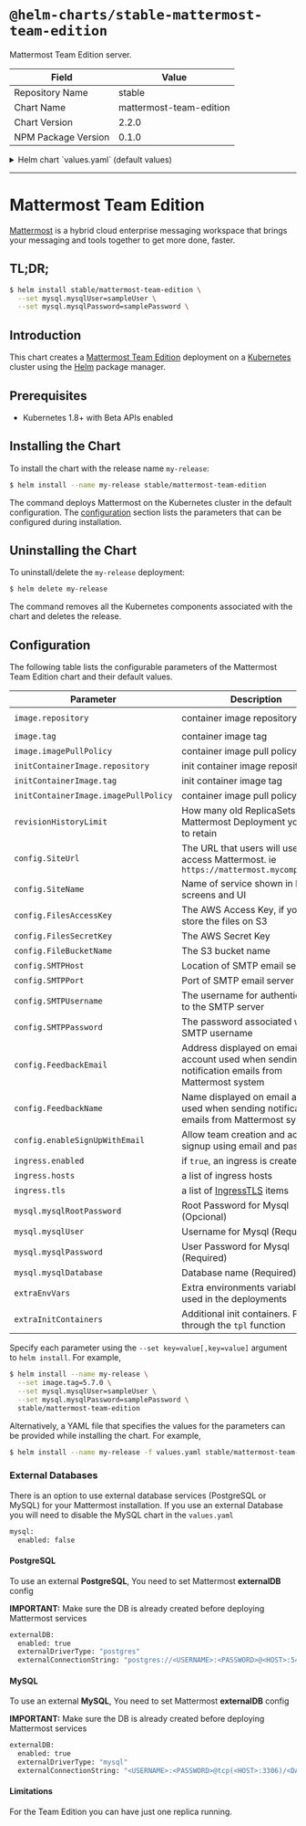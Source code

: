 # `@helm-charts/stable-mattermost-team-edition`

Mattermost Team Edition server.

| Field               | Value                   |
| ------------------- | ----------------------- |
| Repository Name     | stable                  |
| Chart Name          | mattermost-team-edition |
| Chart Version       | 2.2.0                   |
| NPM Package Version | 0.1.0                   |

<details>

<summary>Helm chart `values.yaml` (default values)</summary>

```yaml
# Default values for mattermost-team-edition.
# This is a YAML-formatted file.
# Declare variables to be passed into your templates.
image:
  repository: mattermost/mattermost-team-edition
  tag: 5.7.0
  imagePullPolicy: IfNotPresent

initContainerImage:
  repository: appropriate/curl
  tag: latest
  imagePullPolicy: IfNotPresent

## How many old ReplicaSets for Mattermost Deployment you want to retain
revisionHistoryLimit: 1

## Enable persistence using Persistent Volume Claims
## ref: http://kubernetes.io/docs/user-guide/persistent-volumes/
## ref: https://docs.gitlab.com/ee/install/requirements.html#storage
##
persistence:
  ## This volume persists generated data from users, like images, attachments...
  ##
  data:
    enabled: true
    size: 10Gi
    ## If defined, volume.beta.kubernetes.io/storage-class: <storageClass>
    ## Default: volume.alpha.kubernetes.io/storage-class: default
    ##
    # storageClass:
    accessMode: ReadWriteOnce
  # existingClaim: ""

# Mattermost configuration:
config:
  siteUrl: ''
  siteName: 'Mattermost'
  filesAccessKey:
  filesSecretKey:
  fileBucketName:
  smtpServer:
  smtpPort:
  # empty, TLS, or STARTTLS
  smtpConnection:
  smtpUsername:
  smtpPassword:
  feedbackEmail:
  feedbackName:
  enableSignUpWithEmail: true

service:
  type: ClusterIP
  externalPort: 8065
  internalPort: 8065

ingress:
  enabled: false
  path: /
  annotations:
    # kubernetes.io/ingress.class: nginx
    # certmanager.k8s.io/issuer:  your-issuer
    # nginx.ingress.kubernetes.io/proxy-body-size: 50m
    # nginx.ingress.kubernetes.io/proxy-send-timeout: "600"
    # nginx.ingress.kubernetes.io/proxy-read-timeout: "600"
    # nginx.ingress.kubernetes.io/proxy-buffering: "on"
    # nginx.ingress.kubernetes.io/configuration-snippet: |
    #   proxy_cache mattermost_cache;
    #   proxy_cache_revalidate on;
    #   proxy_cache_min_uses 2;
    #   proxy_cache_use_stale timeout;
    #   proxy_cache_lock on;
    #### To use the nginx cache you will need to set an http-snippet in the ingress-nginx configmap
    #### http-snippet: |
    ####     proxy_cache_path /var/cache/nginx levels=1:2 keys_zone=mattermost_cache:10m max_size=3g inactive=120m use_temp_path=off;
  hosts:
    - mattermost.example.com
  tls:
    # - secretName: mattermost.example.com-tls
    #   hosts:
    #     - mattermost.example.com

auth:
  gitlab:
  #   Enable: "false"
  #   Secret: ""
  #   Id: ""
  #   Scope: ""
  #   AuthEndpoint:
  #   TokenEndpoint:
  #   UserApiEndpoint:

## If use this please disable the mysql chart, setting the config mysql.enable to false
externalDB:
  enabled: false
  # externalDriverType: "postgres" #or mysql
  # externalConnectionString: "postgres://<USERNAME>:<PASSWORD>@<HOST>:5432/<DATABASE_NAME>?sslmode=disable&connect_timeout=10"
  # for mysql: "<USERNAME>:<PASSWORD>@tcp(<HOST>:3306)/<DATABASE_NAME>?charset=utf8mb4,utf8&readTimeout=30s&writeTimeout=30s"
  # When using existingUser and ExistingSecret (for example when configuring to use MM with Gitlab helm charts) you will need to
  # define a initContainer to read those configs and create the database in the existing gitlab and set the config.json
  # See the initContainer example below
  # existingUser: gitlab
  # existingSecret: "gitlab-postgresql-password"

mysql:
  enabled: true
  mysqlRootPassword: ''
  mysqlUser: ''
  mysqlPassword: ''
  mysqlDatabase: mattermost

  repository: mysql
  tag: 5.7
  imagePullPolicy: IfNotPresent

  persistence:
    enabled: true
    ## If defined, storageClassName: <storageClass>
    ## If set to "-", storageClassName: "", which disables dynamic provisioning
    ## If undefined (the default) or set to null, no storageClassName spec is
    ##   set, choosing the default provisioner.  (gp2 on AWS, standard on
    ##   GKE, AWS & OpenStack)
    ##
    storageClass: ''
    accessMode: ReadWriteOnce
    size: 10Gi
  # existingClaim: ""

## Additional env vars
extraEnvVars:
  # This is an example of extra env vars when using with the deployment with GitLab Helm Charts
  # - name: POSTGRES_PASSWORD_GITLAB
  #   valueFrom:
  #     secretKeyRef:
  #       name: gitlab-postgresql-password
  #       key: postgres-password
  # - name: POSTGRES_USER_GITLAB
  #   value: gitlab
  # - name: POSTGRES_HOST_GITLAB
  #   value: gitlab-postgresql
  # - name: POSTGRES_PORT_GITLAB
  #   value: "5432"
  # - name: POSTGRES_DB_NAME_MATTERMOST
  #   value: mm5
  # - name: MM_SQLSETTINGS_DRIVERNAME
  #   value: "postgres"
  # - name: MM_SQLSETTINGS_DATASOURCE
  #   value: postgres://$(POSTGRES_USER_GITLAB):$(POSTGRES_PASSWORD_GITLAB)@$(POSTGRES_HOST_GITLAB):$(POSTGRES_PORT_GITLAB)/$(POSTGRES_DB_NAME_MATTERMOST)?sslmode=disable&connect_timeout=10

## Additional init containers
extraInitContainers: |

# This is an example of extra Init Container when using with the deployment with GitLab Helm Charts
# - name: bootstrap-database
#   image: "postgres:9.6-alpine"
#   imagePullPolicy: IfNotPresent
#   env:
#     - name: POSTGRES_PASSWORD_GITLAB
#       valueFrom:
#         secretKeyRef:
#           name: gitlab-postgresql-password
#           key: postgres-password
#     - name: POSTGRES_USER_GITLAB
#       value: gitlab
#     - name: POSTGRES_HOST_GITLAB
#       value: gitlab-postgresql
#     - name: POSTGRES_PORT_GITLAB
#       value: "5432"
#     - name: POSTGRES_DB_NAME_MATTERMOST
#       value: mm5
#   command:
#     - sh
#     - "-c"
#     - |
#       if PGPASSWORD=$POSTGRES_PASSWORD_GITLAB psql -h $POSTGRES_HOST_GITLAB -p $POSTGRES_PORT_GITLAB -U $POSTGRES_USER_GITLAB -lqt | cut -d \| -f 1 | grep -qw $POSTGRES_DB_NAME_MATTERMOST; then
#       echo "database already exist, exiting initContainer"
#       exit 0
#       else
#       echo "Database does not exist. creating...."
#       PGPASSWORD=$POSTGRES_PASSWORD_GITLAB createdb -h $POSTGRES_HOST_GITLAB -p $POSTGRES_PORT_GITLAB -U $POSTGRES_USER_GITLAB $POSTGRES_DB_NAME_MATTERMOST
#       echo "Done"
#       fi
```

</details>

---

# Mattermost Team Edition

[Mattermost](https://mattermost.com/) is a hybrid cloud enterprise messaging workspace that brings your messaging and tools together to get more done, faster.

## TL;DR;

```bash
$ helm install stable/mattermost-team-edition \
  --set mysql.mysqlUser=sampleUser \
  --set mysql.mysqlPassword=samplePassword \
```

## Introduction

This chart creates a [Mattermost Team Edition](https://mattermost.com/) deployment on a [Kubernetes](http://kubernetes.io)
cluster using the [Helm](https://helm.sh) package manager.

## Prerequisites

- Kubernetes 1.8+ with Beta APIs enabled

## Installing the Chart

To install the chart with the release name `my-release`:

```bash
$ helm install --name my-release stable/mattermost-team-edition
```

The command deploys Mattermost on the Kubernetes cluster in the default configuration. The [configuration](#configuration)
section lists the parameters that can be configured during installation.

## Uninstalling the Chart

To uninstall/delete the `my-release` deployment:

```bash
$ helm delete my-release
```

The command removes all the Kubernetes components associated with the chart and deletes the release.

## Configuration

The following table lists the configurable parameters of the Mattermost Team Edition chart and their default values.

| Parameter                            | Description                                                                                                          | Default                              |
| ------------------------------------ | -------------------------------------------------------------------------------------------------------------------- | ------------------------------------ |
| `image.repository`                   | container image repository                                                                                           | `mattermost/mattermost-team-edition` |
| `image.tag`                          | container image tag                                                                                                  | `5.7.0`                              |
| `image.imagePullPolicy`              | container image pull policy                                                                                          | `IfNotPresent`                       |
| `initContainerImage.repository`      | init container image repository                                                                                      | `appropriate/curl`                   |
| `initContainerImage.tag`             | init container image tag                                                                                             | `latest`                             |
| `initContainerImage.imagePullPolicy` | container image pull policy                                                                                          | `IfNotPresent`                       |
| `revisionHistoryLimit`               | How many old ReplicaSets for Mattermost Deployment you want to retain                                                | `1`                                  |
| `config.SiteUrl`                     | The URL that users will use to access Mattermost. ie `https://mattermost.mycompany.com`                              | ``                                   |
| `config.SiteName`                    | Name of service shown in login screens and UI                                                                        | `Mattermost`                         |
| `config.FilesAccessKey`              | The AWS Access Key, if you want store the files on S3                                                                | ``                                   |
| `config.FilesSecretKey`              | The AWS Secret Key                                                                                                   | ``                                   |
| `config.FileBucketName`              | The S3 bucket name                                                                                                   | ``                                   |
| `config.SMTPHost`                    | Location of SMTP email server                                                                                        | ``                                   |
| `config.SMTPPort`                    | Port of SMTP email server                                                                                            | ``                                   |
| `config.SMTPUsername`                | The username for authenticating to the SMTP server                                                                   | ``                                   |
| `config.SMTPPassword`                | The password associated with the SMTP username                                                                       | ``                                   |
| `config.FeedbackEmail`               | Address displayed on email account used when sending notification emails from Mattermost system                      | ``                                   |
| `config.FeedbackName`                | Name displayed on email account used when sending notification emails from Mattermost system                         | ``                                   |
| `config.enableSignUpWithEmail`       | Allow team creation and account signup using email and password.                                                     | `true`                               |
| `ingress.enabled`                    | if `true`, an ingress is created                                                                                     | `false`                              |
| `ingress.hosts`                      | a list of ingress hosts                                                                                              | `[mattermost.example.com]`           |
| `ingress.tls`                        | a list of [IngressTLS](https://v1-8.docs.kubernetes.io/docs/api-reference/v1.8/#ingresstls-v1beta1-extensions) items | `[]`                                 |
| `mysql.mysqlRootPassword`            | Root Password for Mysql (Opcional)                                                                                   | ""                                   |
| `mysql.mysqlUser`                    | Username for Mysql (Required)                                                                                        | ""                                   |
| `mysql.mysqlPassword`                | User Password for Mysql (Required)                                                                                   | ""                                   |
| `mysql.mysqlDatabase`                | Database name (Required)                                                                                             | "mattermost"                         |
| `extraEnvVars`                       | Extra environments variables to be used in the deployments                                                           |
| `extraInitContainers`                | Additional init containers. Passed through the `tpl` function                                                        | ``                                   |

Specify each parameter using the `--set key=value[,key=value]` argument to `helm install`. For example,

```bash
$ helm install --name my-release \
  --set image.tag=5.7.0 \
  --set mysql.mysqlUser=sampleUser \
  --set mysql.mysqlPassword=samplePassword \
  stable/mattermost-team-edition
```

Alternatively, a YAML file that specifies the values for the parameters can be provided while installing the chart. For example,

```bash
$ helm install --name my-release -f values.yaml stable/mattermost-team-edition
```

### External Databases

There is an option to use external database services (PostgreSQL or MySQL) for your Mattermost installation.
If you use an external Database you will need to disable the MySQL chart in the `values.yaml`

```Bash
mysql:
  enabled: false
```

#### PostgreSQL

To use an external **PostgreSQL**, You need to set Mattermost **externalDB** config

**IMPORTANT:** Make sure the DB is already created before deploying Mattermost services

```Bash
externalDB:
  enabled: true
  externalDriverType: "postgres"
  externalConnectionString: "postgres://<USERNAME>:<PASSWORD>@<HOST>:5432/<DATABASE_NAME>?sslmode=disable&connect_timeout=10"
```

#### MySQL

To use an external **MySQL**, You need to set Mattermost **externalDB** config

**IMPORTANT:** Make sure the DB is already created before deploying Mattermost services

```Bash
externalDB:
  enabled: true
  externalDriverType: "mysql"
  externalConnectionString: "<USERNAME>:<PASSWORD>@tcp(<HOST>:3306)/<DATABASE_NAME>?charset=utf8mb4,utf8&readTimeout=30s&writeTimeout=30s"
```

#### Limitations

For the Team Edition you can have just one replica running.
